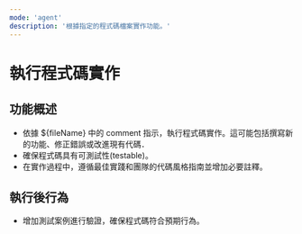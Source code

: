 ```yaml
---
mode: 'agent'
description: '根據指定的程式碼檔案實作功能。'
---
```


# 執行程式碼實作

## 功能概述

- 依據 ${fileName} 中的 comment 指示，執行程式碼實作。這可能包括撰寫新的功能、修正錯誤或改進現有代碼．
- 確保程式碼具有可測試性(testable)。
- 在實作過程中，遵循最佳實踐和團隊的代碼風格指南並增加必要註釋。

## 執行後行為

- 增加測試案例進行驗證，確保程式碼符合預期行為。
